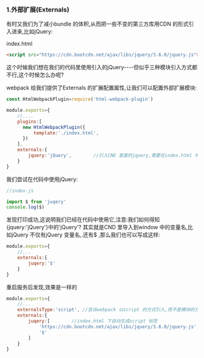 ### 1.外部扩展(Externals)

有时又我们为了减小bundle 的体积,从而把一些不变的第三方库用CDN 的形式引入进来,比如jQuery:

index.html

```html
<script src="https://cdn.bootcdn.net/ajax/libs/jquery/3.6.0/jquery.js"></script>
```

这个时候我们想在我们的代码里使用引入的jQuery----但似乎三种模块引入方式都不行,这个时候怎么办呢?

webpack 给我们提供了Externals 的扩展配置属性,让我们可以配置外部扩展模块:

```js
const HtmlWebpackPlugin=require('html-webpack-plugin')

module.exports={
    //....
    plugins:[
      new HtmlWebpackPlugin({
          template:'./index.html',
      })  
    ],
    externals:{
        jquery:'jQuery',		//引入CND 里面的jquery,需要在index.html 中引入CND 链接
    }
}
```

我们尝试在代码中使用jQuery:

```js
//index.js

import $ from 'juqery'
console.log($)
```

发现打印成功,这说明我们已经在代码中使用它,注意:我们如何得知{jquery:'jQuery'}中的'jQuery'? 其实就是CND 里导入到window 中的变量名,比如jQuery 不仅有jQuery 变量名,.还有$ ,那么我们也可以写成这样:

```js
module.exports={
	//...
	externals:{
		juqery:'$'
	}
}
```

重启服务后发现,效果是一样的

```js
module.exports={
	//...
    externalsType:'script',	//告诉webpack 以script 的方式引入,而不是模块的方式
	externals:{
		juqery:[		//index.html 下自动生成script 标签
            'https://cdn.bootcdn.net/ajax/libs/jquery/3.6.0/jquery.js',
            '$'
        ]
	}
}
```

